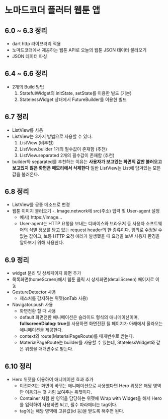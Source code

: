 # 노마드코더 플러터 웹툰 앱
## 6.0 ~ 6.3 정리
- dart http 라이브러리 적용
- 노마드코더에서 제공하는 웹툰 API로 오늘의 웹툰 JSON 데이터 불러오기
- JSON 데이터 파싱

## 6.4 ~ 6.6 정리
- 2개의 Build 방법
  1. StatefulWidget의 initState, setState를 이용한 빌드 (기본)
  2. StatelessWidget 상태에서 FutureBuilder를 이용한 빌드

## 6.7 정리
- ListView를 사용
- ListView는 3가지 방법으로 사용할 수 있다.
  1. ListView (비추천)
  2. ListView.builder 1개의 필수값이 존재함 (추천)
  3. ListView.separated 2개의 필수값이 존재함 (추천)
- builder와 separated를 추천하는 이유는 **사용자가 보고있는 화면의 값만 불러오고 보고있지 않은 화면은 메모리에서 삭제한다** 일반 ListView는 List에 담겨있는 모든 값을 불러온다.

## 6.8 정리
- ListView를 공통 메소드로 변경
- 웹툰 이미지 불러오기
  -. Image.network에 src(주소) 입력 및 User-agent 설정
     - 예시) https://image...
     - User-agent는 HTTP 요청을 보내는 디바이스와 브라우저 등 사용자 소프트웨어의 식별 정보를 담고 있는 request header의 한 종류이다. 임의로 수정될 수 없는 값이고, 보통 HTTP 요청 에러가 발생했을 때 요청을 보낸 사용자 환경을 알아보기 위해 사용한다.

## 6.9 정리
- widget 분리 및 상세페이지 화면 추가
- 목록화면(homeScreen)에서 웹툰 클릭 시 상세화면(detailScreen) 페이지로 이동
- GestureDetector 사용
  - 제스처를 감지하는 위젯(onTab 사용)
- Navigator.push 사용
  - 화면전환 할 때 사용
  - default 화면전환 애니메이션은 슬라이드 형식의 애니메이션이며, **fullscreenDialog: true**를 사용하면 화면전환 될 페이지가 아래에서 올라오는 애니메이션을 제공한다.
  - context와 route(MaterialPageRoute)를 매개변수로 받는다.
  - MaterialPageRoute는 builder를 사용할 수 있는데, StatelessWidget와 같은 위젯을 매개변수로 받는다.

## 6.10 정리
- Hero 위젯을 이용하여 애니메이션 효과 추가
  - 이전까지는 화면이 바뀌는 애니메이션으로 사용했다면 Hero 위젯은 해당 영역만 이동되는 것 처럼 보여주는 위젯이다.
  - Container 처럼 한 영역을 담당하는 위젯에 Wrap with Widget을 해서 Hero를 입력하여 사용하면 되고, 필수 파라메터는 tag이다.
  - tag에는 해당 영역에 고유값(id 등)을 받도록 해주면 된다.
